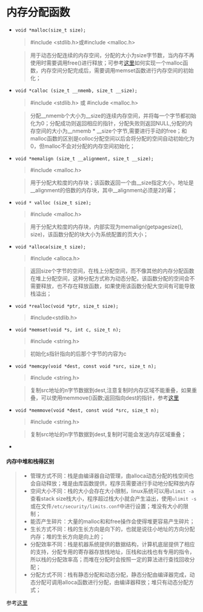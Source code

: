 # 内存分配函数
- `void *malloc(size_t size);`

  > #include <stdlib.h>或#include <malloc.h>

  > 用于动态分配连续的内存空间，分配的大小为size字节数，当内存不再使用时需要调用free()进行释放；可参考[这里](http://blog.codinglabs.org/articles/a-malloc-tutorial.html)如何实现一个malloc函数，内存空间分配完成后，需要调用memset函数进行内存空间的初始化；


- `void *calloc (size_t __nmemb, size_t __size);`

  > #include <stdlib.h> 或 #include <malloc.h>

  > 分配\__nmemb个大小为\__size的连续内存空间，并将每一个字节都初始化为0；分配成功则返回相应的指针，分配失败则返回NULL,分配的内存空间的大小为\__nmemb * \__size个字节,需要进行手动的free；和malloc函数的区别是colloc分配空间以后会将分配的空间自动初始化为0，但malloc不会对分配的内存空间初始化； 

- `void *memalign (size_t __alignment, size_t __size);`

  > #include <malloc.h>

  > 用于分配大粒度的内存块；该函数返回一个由\__size指定大小，地址是\__alignment的倍数的内存块，其中\__alignment必须是2的幂；

- `void * valloc (size_t size); `

  > #include <malloc.h>

  > 用于分配大粒度的内存块，内部实现为memalign(getpagesize(), size)，该函数分配的块大小为系统配置的页大小；

- `void *alloca(size_t size);`

  > #include <alloca.h>

  > 返回size个字节的空间，在栈上分配空间，而不像其他的内存分配函数在堆上分配空间，这种分配方式称为动态分配，该函数分配的空间会不需要释放，也不存在释放函数，如果使用该函数分配大空间有可能导致栈溢出；

- `void *realloc(void *ptr, size_t size);`

  > #include<stdlib.h>

  >


- `void *memset(void *s, int c, size_t n);`

  > #include <string.h>

  > 初始化s指针指向的后那个字节的内容为c

- `void *memcpy(void *dest, const void *src, size_t n);`

  > #include <string.h>

  > 复制src地址的n字节数据到dest,注意复制时内存区域不能重叠，如果重叠，可以使用memmove()函数;返回指向dest的指针，参考[这里](http://man7.org/linux/man-pages/man3/memcpy.3.html)

- `void *memmove(void *dest, const void *src, size_t n);`

  > #include <string.h>

  > 复制src地址的n字节数据到dest,复制时可能会发送内存区域重叠；

- 


#### 内存中堆和栈得区别
> - 管理方式不同：栈是由编译器自动管理，由alloca动态分配的栈空间也会自动释放；堆是由库函数提供，程序员需要进行手动地分配释放内存
> - 空间大小不同：栈的大小会存在大小限制，linux系统可以用`ulimit -a`查看stack size栈大小，程序超过栈大小就会产生溢出，使用`ulimit -s`或在文件`/etc/security/limits.conf`中进行设置；堆没有大小的限制；
> - 能否产生碎片：大量的malloc和和free操作会使得堆更容易产生碎片；
> - 生长方式不同：栈的生长方向是向下的，也就是说往小地址的方向分配内存；堆的生长方向是向上的；
> - 分配效率不同：栈是机器系统提供的数据结构，计算机底层提供了相应的支持，分配专用的寄存器存放栈地址，压栈和出栈也有专用的指令，所以栈的分配效率高；而堆在分配时会按照一定的算法进行查找回收分配；
> - 分配方式不同：栈有静态分配和动态分配，静态分配由编译器完成，动态分配可调用alloca函数进行分配，由编译器释放；堆只有动态分配方式；

参考[这里](https://www.cnblogs.com/JCSU/articles/1051579.html)
